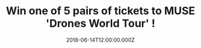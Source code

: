 ---
campaign-uuid: "c-e372edf7-303f-4636-b4c4-a7a585fb2fb5"
type: "Preview"
category: "Tickets"
date: "2018-06-14T12:00:00.000Z"
end-date: "2018-07-04T23:59:00.000Z"
disable-form: false
is_promoted: false
has_entry_page: true
title: "Win one of 5 pairs of tickets to MUSE 'Drones World Tour'\_!"
competition-description: "<p>Calling al MUSE fans! The British band have announced\
  \ plans to release their ambitious 'Drones World Tour' to cinemas worldwide on July\
  \ 12 and NME AAA wants to take you there! We’ve got our hands on 5 pairs of tickets\
  \ to 5 lucky NME AAA members to win to attend the screening at a cinema of your\
  \ choice!</p>\r\n<p>Want to come along with us?</p>"
hero-header: "Win one of 5 pairs of tickets to MUSE 'Drones World Tour'!"
terms-confirmation: "N/A"
banner-img: "https://assets.expresslyapp.com/asset-2037a8e1-5010-4c0d-82d0-b3cd5a251b6b.jpg"
logo-left-href: "http://murraychalmers.com"
logo-left-image: "https://assets.expresslyapp.com/9b83027e-85e2-4c2c-8fc0-5a5cb161a3f4-thumb.png"
logo-left-title: "Murray Chalmers PR"
bg-image-hero: "https://assets.expresslyapp.com/asset-4f7199a6-ba6d-4679-9e85-82f791b48b00.jpg"
bg-image-first: "https://assets.expresslyapp.com/asset-d3f9856f-0a0c-4db6-8fff-fe0724cf0797.jpg"
bg-image-second: "https://assets.expresslyapp.com/asset-abc53c5d-92be-49d7-bac6-043363342934.jpg"
bg-image-third: "https://assets.expresslyapp.com/asset-3bc70245-3048-4fb0-920a-f93a73999efe.jpg"
section1-content: "<p>Filmed and recorded over multiple tour dates in 2016, the\_\
  'Drones World Tour'\_will showcase Muse’s career-spanning hits including ‘Psycho’\
  , ‘Madness’, ‘Uprising’, ‘Plug in Baby’, ‘Supermassive Black Hole’ and ‘Knights\
  \ of Cydonia’ amongst others.</p>\r\n<p>The film contains never-before-seen special\
  \ effects, perfectly complimenting the awe inspiring level of creative stage production\
  \ MUSE fans have come to expect, ensuring the ultimate audio / visual sensory experience\
  \ for fans of all ages.</p>"
section2-content: "<p>Alongside exclusive insight from the band talking about the\
  \ creative concept, highlights of the show include autonomous Drones flying across\
  \ the audience, giant projections and intricate, perfectly crafted LED laser works\
  \ that create an eerie, dystopian world.</p>\r\n<p>The New York Times has described\
  \ the MUSE live experience as\_“an endless build-up, heading for one peak after\
  \ another — is what a MUSE concert sets out to deliver by every means available”\
  .</p>"
section3-content: "<p>We know you won't want to miss this amazing opportunity to attend\
  \ this innovative and unforgettable show from MUSE… thanks to NME AAA you could\
  \ be wining one of 5 pairs of tickets to MUSE 'Drones World Tour to a cinema of\
  \ your choice! Enter the form below and you could be watching MUSE on the big screen!</p>\r\
  \n<p>Good luck!</p>"
entry-title: "Win one of 5 pairs of tickets to MUSE 'Drones World Tour'!"
entry-content: "Enter the draw to win one of 5 pairs of tickets to see MUSE 'Drones\
  \ World Tour' by completing the form below before 23:59 on 4th July 2018."
has-winner: false
prize-description: "One of 5 pairs of tickets to MUSE 'Drones World Tour'!"
special-conditions: "Multiple entries are allowed up to one every day."
---